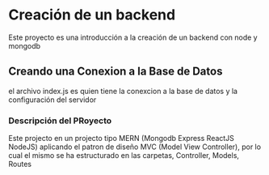# Creación de un backend

Este proyecto es una introducción a la creación de un backend con node y mongodb 

## Creando una Conexion a la Base de Datos

el archivo index.js es quien tiene la conexcion a la base de datos y la configuración del servidor 

### Descripción del PRoyecto

Este projecto en un projecto tipo MERN (Mongodb Express ReactJS NodeJS) aplicando el patron de diseño MVC (Model View Controller), por lo cual el mismo se ha estructurado en las carpetas, Controller, Models, Routes